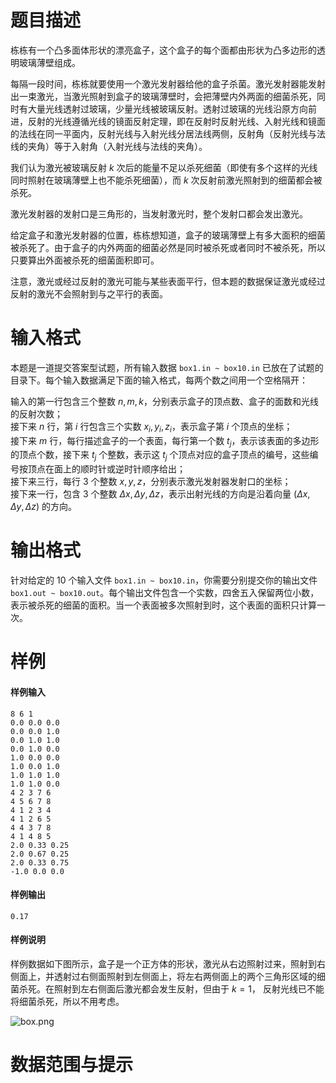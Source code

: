 
# 题目描述

栋栋有一个凸多面体形状的漂亮盒子，这个盒子的每个面都由形状为凸多边形的透明玻璃薄壁组成。

每隔一段时间，栋栋就要使用一个激光发射器给他的盒子杀菌。激光发射器能发射出一束激光，当激光照射到盒子的玻璃薄壁时，会把薄壁内外两面的细菌杀死，同时有大量光线透射过玻璃，少量光线被玻璃反射。透射过玻璃的光线沿原方向前进，反射的光线遵循光线的镜面反射定理，即在反射时反射光线、入射光线和镜面的法线在同一平面内，反射光线与入射光线分居法线两侧，反射角（反射光线与法线的夹角）等于入射角（入射光线与法线的夹角）。

我们认为激光被玻璃反射 $k$ 次后的能量不足以杀死细菌（即使有多个这样的光线同时照射在玻璃薄壁上也不能杀死细菌），而 $k$ 次反射前激光照射到的细菌都会被杀死。

激光发射器的发射口是三角形的，当发射激光时，整个发射口都会发出激光。

给定盒子和激光发射器的位置，栋栋想知道，盒子的玻璃薄壁上有多大面积的细菌被杀死了。由于盒子的内外两面的细菌必然是同时被杀死或者同时不被杀死，所以只要算出外面被杀死的细菌面积即可。

注意，激光或经过反射的激光可能与某些表面平行，但本题的数据保证激光或经过反射的激光不会照射到与之平行的表面。

# 输入格式

本题是一道提交答案型试题，所有输入数据 `box1.in ~ box10.in` 已放在了试题的目录下。每个输入数据满足下面的输入格式，每两个数之间用一个空格隔开：

输入的第一行包含三个整数 $n, m, k$，分别表示盒子的顶点数、盒子的面数和光线的反射次数；  
接下来 $n$ 行，第 $i$ 行包含三个实数 $x_i, y_i, z_i$，表示盒子第 $i$ 个顶点的坐标；  
接下来 $m$ 行，每行描述盒子的一个表面，每行第一个数 $t_j$，表示该表面的多边形的顶点个数，接下来 $t_j$ 个整数，表示这 $t_j$ 个顶点对应的盒子顶点的编号，这些编号按顶点在面上的顺时针或逆时针顺序给出；  
接下来三行，每行 $3$ 个整数 $x, y, z$，分别表示激光发射器发射口的坐标；  
接下来一行，包含 $3$ 个整数 $\Delta x, \Delta y, \Delta z$，表示出射光线的方向是沿着向量 $(\Delta x,\Delta y, \Delta z)$ 的方向。

# 输出格式

针对给定的 $10$ 个输入文件 `box1.in ~ box10.in`，你需要分别提交你的输出文件 `box1.out ~ box10.out`。每个输出文件包含一个实数，四舍五入保留两位小数，表示被杀死的细菌的面积。当一个表面被多次照射到时，这个表面的面积只计算一次。

# 样例

#### 样例输入
```plain
8 6 1
0.0 0.0 0.0
0.0 0.0 1.0
0.0 1.0 1.0
0.0 1.0 0.0
1.0 0.0 0.0
1.0 0.0 1.0
1.0 1.0 1.0
1.0 1.0 0.0
4 2 3 7 6
4 5 6 7 8
4 1 2 3 4
4 1 2 6 5
4 4 3 7 8
4 1 4 8 5
2.0 0.33 0.25
2.0 0.67 0.25
2.0 0.33 0.75
-1.0 0.0 0.0
```
#### 样例输出
```plain
0.17
```
#### 样例说明
样例数据如下图所示，盒子是一个正方体的形状，激光从右边照射过来，照射到右侧面上，并透射过右侧面照射到左侧面上，将左右两侧面上的两个三角形区域的细菌杀死。在照射到左右侧面后激光都会发生反射，但由于 $k=1$， 反射光线已不能将细菌杀死，所以不用考虑。

![box.png](source/loj/2749/img/aHR0cHM6Ly9sb2otaW1nLnVweXVuLm1lbmNpLm1lbXNldDAuY24vMjAxOS8wMi8yNC81YzcyNDUzYWM1NWFlLnBuZw==.png)

# 数据范围与提示



